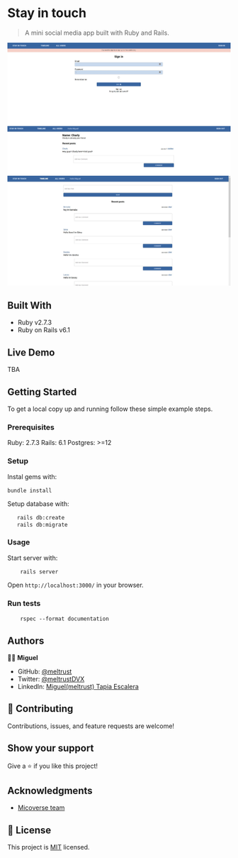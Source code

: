 # Stay in touch

> A mini social media app built with Ruby and Rails.

![SCREENSHOT](docs/stay-in-touch.jpg)
![SCREENSHOT](docs/screenshot-show.jpg)
![SCREENSHOT](docs/screenshot-timeline.jpg)

## Built With

- Ruby v2.7.3
- Ruby on Rails v6.1

## Live Demo

TBA


## Getting Started

To get a local copy up and running follow these simple example steps.

### Prerequisites

Ruby: 2.7.3
Rails: 6.1
Postgres: >=12

### Setup

Instal gems with:

```
bundle install
```

Setup database with:

```
   rails db:create
   rails db:migrate
```



### Usage

Start server with:

```
    rails server
```

Open `http://localhost:3000/` in your browser.

### Run tests

```
    rspec --format documentation
```


## Authors

🧑‍💻 **Miguel**
- GitHub: [@meltrust](https://github.com/meltrust)
- Twitter: [@meltrustDVX](https://twitter.com/meltrustDVX)
- LinkedIn: [Miguel(meltrust) Tapia Escalera](https://www.linkedin.com/in/meltrust/)

## 🤝 Contributing
Contributions, issues, and feature requests are welcome!

## Show your support
Give a ⭐️ if you like this project!

## Acknowledgments

- [Micoverse team](https://www.microverse.org/)


## 📝 License

This project is [MIT](LICENSE) licensed.


